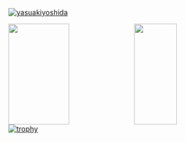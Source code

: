 <p align="left"> 
  <a href="https://github.com/yasuakiyoshida/yasuakiyoshida/">
    <img src="https://komarev.com/ghpvc/?username=yasuakiyoshida" alt="yasuakiyoshida" />
  </a>
</p>
<a href="https://github.com/anuraghazra/github-readme-stats">
  <img align="left" src="https://github-readme-stats.vercel.app/api?username=yasuakiyoshida&theme=merko&show_icons=true" width="49%" height="200px"  />
</a>
<a href="https://github.com/anuraghazra/github-readme-stats">
  <img align="left" src="https://github-readme-stats.vercel.app/api/top-langs/?username=yasuakiyoshida&theme=merko&layout=compact" width="41%" height="200px" />
</a></br>

[![trophy](https://github-profile-trophy.vercel.app/?username=yasuakiyoshida&margin-w=20&title=Joined2020,Commit,PullRequest,Repositories,Issues)](https://github.com/ryo-ma/github-profile-trophy)
